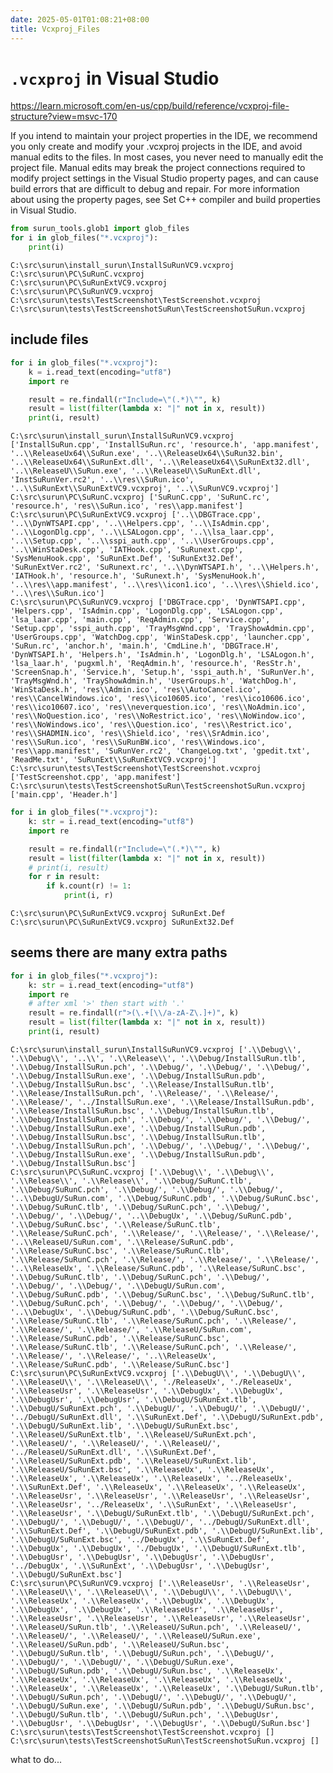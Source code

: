 ```yaml
---
date: 2025-05-01T01:08:21+08:00
title: Vcxproj_Files
---
```


# `.vcxproj` in Visual Studio

https://learn.microsoft.com/en-us/cpp/build/reference/vcxproj-file-structure?view=msvc-170

If you intend to maintain your project properties in the IDE, we recommend you only create and modify your .vcxproj projects in the IDE, and avoid manual edits to the files. In most cases, you never need to manually edit the project file. Manual edits may break the project connections required to modify project settings in the Visual Studio property pages, and can cause build errors that are difficult to debug and repair. For more information about using the property pages, see Set C++ compiler and build properties in Visual Studio.


```python
from surun_tools.glob1 import glob_files
for i in glob_files("*.vcxproj"):
    print(i)
```

    C:\src\surun\install_surun\InstallSuRunVC9.vcxproj
    C:\src\surun\PC\SuRunC.vcxproj
    C:\src\surun\PC\SuRunExtVC9.vcxproj
    C:\src\surun\PC\SuRunVC9.vcxproj
    C:\src\surun\tests\TestScreenshot\TestScreenshot.vcxproj
    C:\src\surun\tests\TestScreenshotSuRun\TestScreenshotSuRun.vcxproj
    

## include files


```python
for i in glob_files("*.vcxproj"):
    k = i.read_text(encoding="utf8")
    import re

    result = re.findall(r"Include=\"(.*)\"", k)
    result = list(filter(lambda x: "|" not in x, result))
    print(i, result)
```

    C:\src\surun\install_surun\InstallSuRunVC9.vcxproj ['InstallSuRun.cpp', 'InstallSuRun.rc', 'resource.h', 'app.manifest', '..\\ReleaseUx64\\SuRun.exe', '..\\ReleaseUx64\\SuRun32.bin', '..\\ReleaseUx64\\SuRunExt.dll', '..\\ReleaseUx64\\SuRunExt32.dll', '..\\ReleaseU\\SuRun.exe', '..\\ReleaseU\\SuRunExt.dll', 'InstSuRunVer.rc2', '..\\res\\SuRun.ico', '..\\SuRunExt\\SuRunExtVC9.vcxproj', '..\\SuRunVC9.vcxproj']
    C:\src\surun\PC\SuRunC.vcxproj ['SuRunC.cpp', 'SuRunC.rc', 'resource.h', 'res\\SuRun.ico', 'res\\app.manifest']
    C:\src\surun\PC\SuRunExtVC9.vcxproj ['..\\DBGTrace.cpp', '..\\DynWTSAPI.cpp', '..\\Helpers.cpp', '..\\IsAdmin.cpp', '..\\LogonDlg.cpp', '..\\LSALogon.cpp', '..\\lsa_laar.cpp', '..\\Setup.cpp', '..\\sspi_auth.cpp', '..\\UserGroups.cpp', '..\\WinStaDesk.cpp', 'IATHook.cpp', 'SuRunext.cpp', 'SysMenuHook.cpp', 'SuRunExt.Def', 'SuRunExt32.Def', 'SuRunExtVer.rc2', 'SuRunext.rc', '..\\DynWTSAPI.h', '..\\Helpers.h', 'IATHook.h', 'resource.h', 'SuRunext.h', 'SysMenuHook.h', '..\\res\\app.manifest', '..\\res\\icon1.ico', '..\\res\\Shield.ico', '..\\res\\SuRun.ico']
    C:\src\surun\PC\SuRunVC9.vcxproj ['DBGTrace.cpp', 'DynWTSAPI.cpp', 'Helpers.cpp', 'IsAdmin.cpp', 'LogonDlg.cpp', 'LSALogon.cpp', 'lsa_laar.cpp', 'main.cpp', 'ReqAdmin.cpp', 'Service.cpp', 'Setup.cpp', 'sspi_auth.cpp', 'TrayMsgWnd.cpp', 'TrayShowAdmin.cpp', 'UserGroups.cpp', 'WatchDog.cpp', 'WinStaDesk.cpp', 'launcher.cpp', 'SuRun.rc', 'anchor.h', 'main.h', 'CmdLine.h', 'DBGTrace.H', 'DynWTSAPI.h', 'Helpers.h', 'IsAdmin.h', 'LogonDlg.h', 'LSALogon.h', 'lsa_laar.h', 'pugxml.h', 'ReqAdmin.h', 'resource.h', 'ResStr.h', 'ScreenSnap.h', 'Service.h', 'Setup.h', 'sspi_auth.h', 'SuRunVer.h', 'TrayMsgWnd.h', 'TrayShowAdmin.h', 'UserGroups.h', 'WatchDog.h', 'WinStaDesk.h', 'res\\Admin.ico', 'res\\AutoCancel.ico', 'res\\CancelWindows.ico', 'res\\ico10605.ico', 'res\\ico10606.ico', 'res\\ico10607.ico', 'res\\neverquestion.ico', 'res\\NoAdmin.ico', 'res\\NoQuestion.ico', 'res\\NoRestrict.ico', 'res\\NoWindow.ico', 'res\\NoWindows.ico', 'res\\Question.ico', 'res\\Restrict.ico', 'res\\SHADMIN.ico', 'res\\Shield.ico', 'res\\SrAdmin.ico', 'res\\SuRun.ico', 'res\\SuRunBW.ico', 'res\\Windows.ico', 'res\\app.manifest', 'SuRunVer.rc2', 'ChangeLog.txt', 'gpedit.txt', 'ReadMe.txt', 'SuRunExt\\SuRunExtVC9.vcxproj']
    C:\src\surun\tests\TestScreenshot\TestScreenshot.vcxproj ['TestScreenshot.cpp', 'app.manifest']
    C:\src\surun\tests\TestScreenshotSuRun\TestScreenshotSuRun.vcxproj ['main.cpp', 'Header.h']
    


```python
for i in glob_files("*.vcxproj"):
    k: str = i.read_text(encoding="utf8")
    import re

    result = re.findall(r"Include=\"(.*)\"", k)
    result = list(filter(lambda x: "|" not in x, result))
    # print(i, result)
    for r in result:
        if k.count(r) != 1:
            print(i, r)
```

    C:\src\surun\PC\SuRunExtVC9.vcxproj SuRunExt.Def
    C:\src\surun\PC\SuRunExtVC9.vcxproj SuRunExt32.Def
    

## seems there are many extra paths


```python
for i in glob_files("*.vcxproj"):
    k: str = i.read_text(encoding="utf8")
    import re
    # after xml '>' then start with '.'
    result = re.findall(r">(\.+[\\/a-zA-Z\.]+)", k)
    result = list(filter(lambda x: "|" not in x, result))
    print(i, result)
```

    C:\src\surun\install_surun\InstallSuRunVC9.vcxproj ['.\\Debug\\', '.\\Debug\\', '..\\', '.\\Release\\', '.\\Debug/InstallSuRun.tlb', '.\\Debug/InstallSuRun.pch', '.\\Debug/', '.\\Debug/', '.\\Debug/', '.\\Debug/InstallSuRun.exe', '.\\Debug/InstallSuRun.pdb', '.\\Debug/InstallSuRun.bsc', '.\\Release/InstallSuRun.tlb', '.\\Release/InstallSuRun.pch', '.\\Release/', '.\\Release/', '.\\Release/', '../InstallSuRun.exe', '.\\Release/InstallSuRun.pdb', '.\\Release/InstallSuRun.bsc', '.\\Debug/InstallSuRun.tlb', '.\\Debug/InstallSuRun.pch', '.\\Debug/', '.\\Debug/', '.\\Debug/', '.\\Debug/InstallSuRun.exe', '.\\Debug/InstallSuRun.pdb', '.\\Debug/InstallSuRun.bsc', '.\\Debug/InstallSuRun.tlb', '.\\Debug/InstallSuRun.pch', '.\\Debug/', '.\\Debug/', '.\\Debug/', '.\\Debug/InstallSuRun.exe', '.\\Debug/InstallSuRun.pdb', '.\\Debug/InstallSuRun.bsc']
    C:\src\surun\PC\SuRunC.vcxproj ['.\\Debug\\', '.\\Debug\\', '.\\Release\\', '.\\Release\\', '.\\Debug/SuRunC.tlb', '.\\Debug/SuRunC.pch', '.\\Debug/', '.\\Debug/', '.\\Debug/', '..\\DebugU/SuRun.com', '.\\Debug/SuRunC.pdb', '.\\Debug/SuRunC.bsc', '.\\Debug/SuRunC.tlb', '.\\Debug/SuRunC.pch', '.\\Debug/', '.\\Debug/', '.\\Debug/', '..\\DebugUx', '.\\Debug/SuRunC.pdb', '.\\Debug/SuRunC.bsc', '.\\Release/SuRunC.tlb', '.\\Release/SuRunC.pch', '.\\Release/', '.\\Release/', '.\\Release/', '..\\ReleaseU/SuRun.com', '.\\Release/SuRunC.pdb', '.\\Release/SuRunC.bsc', '.\\Release/SuRunC.tlb', '.\\Release/SuRunC.pch', '.\\Release/', '.\\Release/', '.\\Release/', '..\\ReleaseUx', '.\\Release/SuRunC.pdb', '.\\Release/SuRunC.bsc', '.\\Debug/SuRunC.tlb', '.\\Debug/SuRunC.pch', '.\\Debug/', '.\\Debug/', '.\\Debug/', '.\\DebugU/SuRun.com', '.\\Debug/SuRunC.pdb', '.\\Debug/SuRunC.bsc', '.\\Debug/SuRunC.tlb', '.\\Debug/SuRunC.pch', '.\\Debug/', '.\\Debug/', '.\\Debug/', '..\\DebugUx', '.\\Debug/SuRunC.pdb', '.\\Debug/SuRunC.bsc', '.\\Release/SuRunC.tlb', '.\\Release/SuRunC.pch', '.\\Release/', '.\\Release/', '.\\Release/', '.\\ReleaseU/SuRun.com', '.\\Release/SuRunC.pdb', '.\\Release/SuRunC.bsc', '.\\Release/SuRunC.tlb', '.\\Release/SuRunC.pch', '.\\Release/', '.\\Release/', '.\\Release/', '..\\ReleaseUx', '.\\Release/SuRunC.pdb', '.\\Release/SuRunC.bsc']
    C:\src\surun\PC\SuRunExtVC9.vcxproj ['.\\DebugU\\', '.\\DebugU\\', '.\\ReleaseU\\', '.\\ReleaseU\\', './ReleaseUx', './ReleaseUx', '.\\ReleaseUsr', '.\\ReleaseUsr', '.\\DebugUx', '.\\DebugUx', '.\\DebugUsr', '.\\DebugUsr', '.\\DebugU/SuRunExt.tlb', '.\\DebugU/SuRunExt.pch', '.\\DebugU/', '.\\DebugU/', '.\\DebugU/', '../DebugU/SuRunExt.dll', '.\\SuRunExt.Def', '.\\DebugU/SuRunExt.pdb', '.\\DebugU/SuRunExt.lib', '.\\DebugU/SuRunExt.bsc', '.\\ReleaseU/SuRunExt.tlb', '.\\ReleaseU/SuRunExt.pch', '.\\ReleaseU/', '.\\ReleaseU/', '.\\ReleaseU/', '../ReleaseU/SuRunExt.dll', '.\\SuRunExt.Def', '.\\ReleaseU/SuRunExt.pdb', '.\\ReleaseU/SuRunExt.lib', '.\\ReleaseU/SuRunExt.bsc', '.\\ReleaseUx', '.\\ReleaseUx', '.\\ReleaseUx', '.\\ReleaseUx', '.\\ReleaseUx', '../ReleaseUx', '.\\SuRunExt.Def', '.\\ReleaseUx', '.\\ReleaseUx', '.\\ReleaseUx', '.\\ReleaseUsr', '.\\ReleaseUsr', '.\\ReleaseUsr', '.\\ReleaseUsr', '.\\ReleaseUsr', '../ReleaseUx', '.\\SuRunExt', '.\\ReleaseUsr', '.\\ReleaseUsr', '.\\DebugU/SuRunExt.tlb', '.\\DebugU/SuRunExt.pch', '.\\DebugU/', '.\\DebugU/', '.\\DebugU/', '../DebugU/SuRunExt.dll', '.\\SuRunExt.Def', '.\\DebugU/SuRunExt.pdb', '.\\DebugU/SuRunExt.lib', '.\\DebugU/SuRunExt.bsc', '../DebugUx', '.\\SuRunExt.Def', '.\\DebugUx', '.\\DebugUx', './DebugUx', '.\\DebugU/SuRunExt.tlb', '.\\DebugUsr', '.\\DebugUsr', '.\\DebugUsr', '.\\DebugUsr', '../DebugUx', '.\\SuRunExt', '.\\DebugUsr', '.\\DebugUsr', '.\\DebugU/SuRunExt.bsc']
    C:\src\surun\PC\SuRunVC9.vcxproj ['.\\ReleaseUsr', '.\\ReleaseUsr', '.\\ReleaseU\\', '.\\ReleaseU\\', '.\\DebugU\\', '.\\DebugU\\', '.\\ReleaseUx', '.\\ReleaseUx', '.\\DebugUx', '.\\DebugUx', '.\\DebugUx', '.\\DebugUx', '.\\ReleaseUsr', '.\\ReleaseUsr', '.\\ReleaseUsr', '.\\ReleaseUsr', '.\\ReleaseUsr', '.\\ReleaseUsr', '.\\ReleaseU/SuRun.tlb', '.\\ReleaseU/SuRun.pch', '.\\ReleaseU/', '.\\ReleaseU/', '.\\ReleaseU/', '.\\ReleaseU/SuRun.exe', '.\\ReleaseU/SuRun.pdb', '.\\ReleaseU/SuRun.bsc', '.\\DebugU/SuRun.tlb', '.\\DebugU/SuRun.pch', '.\\DebugU/', '.\\DebugU/', '.\\DebugU/', '.\\DebugU/SuRun.exe', '.\\DebugU/SuRun.pdb', '.\\DebugU/SuRun.bsc', '.\\ReleaseUx', '.\\ReleaseUx', '.\\ReleaseUx', '.\\ReleaseUx', '.\\ReleaseUx', '.\\ReleaseUx', '.\\ReleaseUx', '.\\ReleaseUx', '.\\DebugU/SuRun.tlb', '.\\DebugU/SuRun.pch', '.\\DebugU/', '.\\DebugU/', '.\\DebugU/', '.\\DebugU/SuRun.exe', '.\\DebugU/SuRun.pdb', '.\\DebugU/SuRun.bsc', '.\\DebugU/SuRun.tlb', '.\\DebugU/SuRun.pch', '.\\DebugUsr', '.\\DebugUsr', '.\\DebugUsr', '.\\DebugUsr', '.\\DebugU/SuRun.bsc']
    C:\src\surun\tests\TestScreenshot\TestScreenshot.vcxproj []
    C:\src\surun\tests\TestScreenshotSuRun\TestScreenshotSuRun.vcxproj []
    

what to do...


